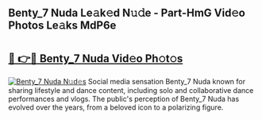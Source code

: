 ## Benty_7 Nuda Le𝚊k𝚎d N𝚞𝚍e - Part-HmG Vid𝚎o Photos Le𝚊ks MdP6e

# <h2><a href="http://fbbksbx.evod.top/?m=Benty_7+Nuda">🔗 👉🔴 Benty_7 Nuda Vid𝚎o Ph𝚘t𝚘s</a></h2>

[![Benty_7 Nuda N𝚞d𝚎s](https://i.imgur.com/8V9OHl7.gif)](http://fbbksbx.evod.top/?m=Benty_7+Nuda)
Social media sensation Benty_7 Nuda known for sharing lifestyle and dance content, including solo and collaborative dance performances and vlogs. The public's perception of Benty_7 Nuda has evolved over the years, from a beloved icon to a polarizing figure. 
